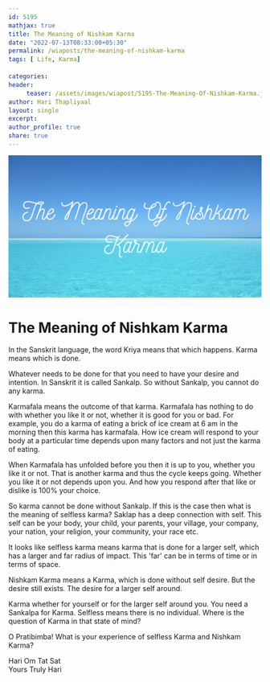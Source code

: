 ```yaml
--- 
id: 5195
mathjax: true  
title: The Meaning of Nishkam Karma
date: "2022-07-13T08:33:00+05:30"
permalink: /wiaposts/the-meaning-of-nishkam-karma
tags: [ Life, Karma]    

categories: 
header:
     teaser: /assets/images/wiapost/5195-The-Meaning-Of-Nishkam-Karma.jpg
author: Hari Thapliyaal 
layout: single
excerpt:  
author_profile: true 
share: true 
---
```


![The Meaning of Nishkam Karma](/assets/images/wiapost/5195-The-Meaning-Of-Nishkam-Karma.jpg)    
   
# The Meaning of Nishkam Karma   
   
In the Sanskrit language, the word Kriya means that which happens. Karma means which is done.    
    
Whatever needs to be done for that you need to have your desire and intention. In Sanskrit it is called Sankalp. So without Sankalp, you cannot do any karma.    
    
Karmafala means the outcome of that karma. Karmafala has nothing to do with whether you like it or not, whether it is good for you or bad. For example, you do a karma of eating a brick of ice cream at 6 am in the morning then this karma has karmafala. How ice cream will respond to your body at a particular time depends upon many factors and not just the karma of eating.    
    
When Karmafala has unfolded before you then it is up to you, whether you like it or not. That is another karma and thus the cycle keeps going. Whether you like it or not depends upon you. And how you respond after that like or dislike is 100% your choice.    
    
So karma cannot be done without Sankalp. If this is the case then what is the meaning of selfless karma? Saklap has a deep connection with self. This self can be your body, your child, your parents, your village, your company, your nation, your religion, your community, your race etc.    
    
It looks like selfless karma means karma that is done for a larger self, which has a larger and far radius of impact. This 'far' can be in terms of time or in terms of space.    
    
Nishkam Karma means a Karma, which is done without self desire. But the desire still exists. The desire for a larger self around.    
    
Karma whether for yourself or for the larger self around you. You need a Sankalpa for Karma. Selfless means there is no individual. Where is the question of Karma in that state of mind?    
    
O Pratibimba! What is your experience of selfless Karma and Nishkam Karma?    
    
Hari Om Tat Sat     
Yours Truly Hari    
